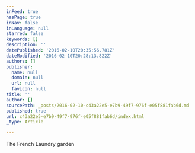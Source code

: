 ```yaml
---
inFeed: true
hasPage: true
inNav: false
inLanguage: null
starred: false
keywords: []
description: ''
datePublished: '2016-02-10T20:35:56.781Z'
dateModified: '2016-02-10T20:28:13.822Z'
authors: []
publisher:
  name: null
  domain: null
  url: null
  favicon: null
title: ''
author: []
sourcePath: _posts/2016-02-10-c43a22e5-e7b9-49f7-976f-e05f881fab6d.md
published: true
url: c43a22e5-e7b9-49f7-976f-e05f881fab6d/index.html
_type: Article

---
```

The French Laundry garden